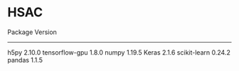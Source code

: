 # HSAC
Package              Version
-------------------- -------------------
h5py                 2.10.0
tensorflow-gpu       1.8.0
numpy                1.19.5
Keras                2.1.6
scikit-learn         0.24.2
pandas               1.1.5

